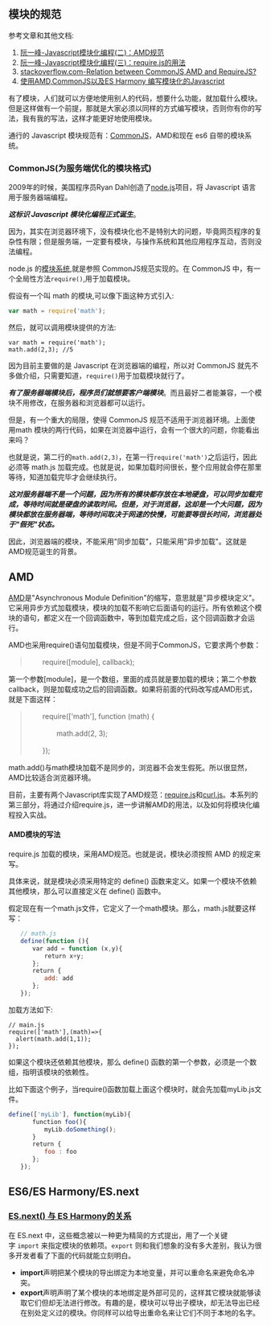 ## 模块的规范

参考文章和其他文档:

1. [阮一峰-Javascript模块化编程(二)：AMD规范](http://www.ruanyifeng.com/blog/2012/10/asynchronous_module_definition.html)
2. [阮一峰-Javascript模块化编程(三)：require.js的用法](http://www.ruanyifeng.com/blog/2012/11/require_js.html)
3. [stackoverflow.com-Relation between CommonJS,AMD and RequireJS?](http://stackoverflow.com/questions/16521471/relation-between-commonjs-amd-and-requirejs)
4. [使用AMD,CommonJS以及ES Harmony 编写模块化的Javascript](http://justineo.github.io/singles/writing-modular-js/)

有了模块，人们就可以方便地使用别人的代码，想要什么功能，就加载什么模块。但是这样做有一个前提，那就是大家必须以同样的方式编写模块，否则你有你的写法，我有我的写法，这样才能更好地使用模块。

通行的 Javascript 模块规范有：[CommonJS](http://wiki.commonjs.org/wiki/Modules/1.1)，AMD和现在 es6 自带的模块系统。

### CommonJS(为服务端优化的模块格式)

2009年的时候，美国程序员Ryan Dahl创造了[node.js](https://nodejs.org/en/)项目，将 Javascript 语言用于服务器端编程。

***这标识 Javascript 模块化编程正式诞生***。

因为，其实在浏览器环境下，没有模块化也不是特别大的问题，毕竟网页程序的复杂性有限；但是服务端，一定要有模块，与操作系统和其他应用程序互动，否则没法编程。

node.js 的[模块系统](http://nodejs.org/docs/latest/api/modules.html),就是参照 CommonJS规范实现的。在 CommonJS 中，有一个全局性方法`require()`,用于加载模块。

假设有一个叫 math 的模块,可以像下面这种方式引入:

```javascript
var math = require('math');
```

然后，就可以调用模块提供的方法:

```
var math = require('math');
math.add(2,3); //5
```

因为目前主要做的是 Javascript 在浏览器端的编程，所以对 CommonJS 就先不多做介绍，只需要知道，`require()`用于加载模块就行了。

***有了服务器端模块后，程序员们就想要客户端模块***。而且最好二者能兼容，一个模块不用修改，在服务器和浏览器都可以运行。

但是，有一个重大的局限，使得 CommonJS 规范不适用于浏览器环境。上面使用math 模块的两行代码，如果在浏览器中运行，会有一个很大的问题，你能看出来吗？

也就是说，第二行的`math.add(2,3)`，在第一行`require('math')`之后运行，因此必须等 math.js 加载完成。也就是说，如果加载时间很长，整个应用就会停在那里等待，知道加载完毕才会继续执行。

***这对服务器端不是一个问题，因为所有的模块都存放在本地硬盘，可以同步加载完成，等待时间就是硬盘的读取时间。但是，对于浏览器，这却是一个大问题，因为模块都放在服务器端，等待时间取决于网速的快慢，可能要等很长时间，浏览器处于"假死"状态。***

因此，浏览器端的模块，不能采用"同步加载"，只能采用"异步加载"。这就是AMD规范诞生的背景。

## AMD

[AMD](https://github.com/amdjs/amdjs-api/wiki/AMD)是"Asynchronous Module Definition"的缩写，意思就是"异步模块定义"。它采用异步方式加载模块，模块的加载不影响它后面语句的运行。所有依赖这个模块的语句，都定义在一个回调函数中，等到加载完成之后，这个回调函数才会运行。

AMD也采用require()语句加载模块，但是不同于CommonJS，它要求两个参数：

> 　　require([module], callback);

第一个参数[module]，是一个数组，里面的成员就是要加载的模块；第二个参数callback，则是加载成功之后的回调函数。如果将前面的代码改写成AMD形式，就是下面这样：

> 　　require(['math'], function (math) {
>
> 　　　　math.add(2, 3);
>
> 　　});

math.add()与math模块加载不是同步的，浏览器不会发生假死。所以很显然，AMD比较适合浏览器环境。

目前，主要有两个Javascript库实现了AMD规范：[require.js](http://requirejs.org/)和[curl.js](https://github.com/cujojs/curl)。本系列的第三部分，将通过介绍require.js，进一步讲解AMD的用法，以及如何将模块化编程投入实战。

#### AMD模块的写法

require.js 加载的模块，采用AMD规范。也就是说，模块必须按照 AMD 的规定来写。

具体来说，就是模块必须采用特定的 define() 函数来定义。如果一个模块不依赖其他模块，那么可以直接定义在 define() 函数中。

假定现在有一个math.js文件，它定义了一个math模块。那么，math.js就要这样写：

```javascript
　　// math.js
　　define(function (){
　　　　var add = function (x,y){
　　　　　　return x+y;
　　　　};
　　　　return {
　　　　　　add: add
　　　　};
　　});
```



加载方法如下:

```
// main.js
require(['math'],(math)=>{
  alert(math.add(1,1));
});
```

如果这个模块还依赖其他模块，那么 define() 函数的第一个参数，必须是一个数组，指明该模块的依赖性。

比如下面这个例子，当require()函数加载上面这个模块时，就会先加载myLib.js文件。

```javascript
define(['myLib'], function(myLib){
　　　　function foo(){
　　　　　　myLib.doSomething();
　　　　}
　　　　return {
　　　　　　foo : foo
　　　　};
　　});
```

## ES6/ES Harmony/ES.next

### [ES.next() 与 ES Harmony的关系](http://www.2ality.com/2011/06/ecmascript.html)

在 ES.next 中，这些概念被以一种更为精简的方式提出，用了一个关键字 `import` 来指定模块的依赖项。`export` 则和我们想象的没有多大差别，我认为很多开发者看了下面的代码就能立刻明白。

- **import**声明把某个模块的导出绑定为本地变量，并可以重命名来避免命名冲突。
- **export**声明声明了某个模块的本地绑定是外部可见的，这样其它模块就能够读取它们但却无法进行修改。有趣的是，模块可以导出子模块，却无法导出已经在别处定义过的模块。你同样可以给导出重命名来让它们不同于本地的名字。
